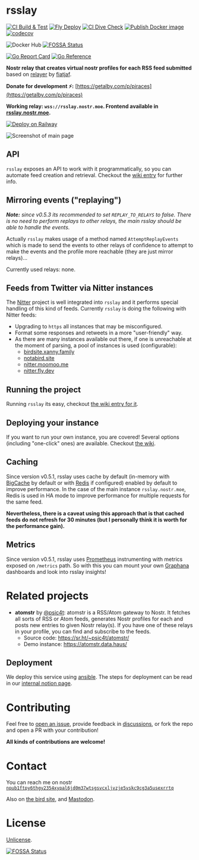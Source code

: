 # rsslay

[![CI Build & Test](https://github.com/piraces/rsslay/actions/workflows/main.yml/badge.svg)](https://github.com/piraces/rsslay/actions/workflows/main.yml)
[![Fly Deploy](https://github.com/piraces/rsslay/actions/workflows/fly.yml/badge.svg)](https://github.com/piraces/rsslay/actions/workflows/fly.yml)
[![CI Dive Check](https://github.com/piraces/rsslay/actions/workflows/dive-check.yml/badge.svg)](https://github.com/piraces/rsslay/actions/workflows/dive-check.yml)
[![Publish Docker image](https://github.com/piraces/rsslay/actions/workflows/docker-publish.yml/badge.svg)](https://github.com/piraces/rsslay/actions/workflows/docker-publish.yml)
[![codecov](https://codecov.io/gh/piraces/rsslay/branch/main/graph/badge.svg?token=tNKcOjlxLo)](https://codecov.io/gh/piraces/rsslay)

![Docker Hub](https://img.shields.io/docker/pulls/piraces/rsslay?logo=docker)
[![FOSSA Status](https://app.fossa.com/api/projects/git%2Bgithub.com%2Fpiraces%2Frsslay.svg?type=shield)](https://app.fossa.com/projects/git%2Bgithub.com%2Fpiraces%2Frsslay?ref=badge_shield)

[![Go Report Card](https://goreportcard.com/badge/github.com/piraces/rsslay)](https://goreportcard.com/report/github.com/piraces/rsslay)
[![Go Reference](https://pkg.go.dev/badge/github.com/piraces/rsslay.svg)](https://pkg.go.dev/github.com/piraces/rsslay)

**Nostr relay that creates virtual nostr profiles for each RSS feed submitted** based on [relayer](https://github.com/fiatjaf/relayer/) by [fiatjaf](https://fiatjaf.com).

**Donate for development ⚡:** [https://getalby.com/p/piraces](https://getalby.com/p/piraces)

**Working relay: `wss://rsslay.nostr.moe`. Frontend available in [rsslay.nostr.moe](https://rsslay.nostr.moe).**


[![Deploy on Railway](https://railway.app/button.svg)](https://railway.app/template/UDf6vC?referralCode=Zbo_gO)

![Screenshot of main page](screenshot.png)

## API

`rsslay` exposes an API to work with it programmatically, so you can automate feed creation and retrieval.
Checkout the [wiki entry](https://github.com/piraces/rsslay/wiki/API) for further info.

## Mirroring events ("replaying")

_**Note:** since v0.5.3 its recommended to set `REPLAY_TO_RELAYS` to false. There is no need to perform replays to other relays, the main rsslay should be able to handle the events._

Actually `rsslay` makes usage of a method named `AttemptReplayEvents` which is made to send the events to other relays of confidence to attempt to make the events and the profile more reachable (they are just mirror relays)...

Currently used relays: none.

## Feeds from Twitter via Nitter instances

The [Nitter](https://github.com/zedeus/nitter) project is well integrated into `rsslay` and it performs special handling of this kind of feeds.
Currently `rsslay` is doing the following with Nitter feeds:
- Upgrading to `https` all instances that may be misconfigured.
- Format some responses and retweets in a more "user-friendly" way.
- As there are many instances available out there, if one is unreachable at the moment of parsing, a pool of instances is used (configurable):
  - [birdsite.xanny.family](https://birdsite.xanny.family/)
  - [notabird.site](https://notabird.site/)
  - [nitter.moomoo.me](https://nitter.moomoo.me/)
  - [nitter.fly.dev](https://nitter.fly.dev/)

## Running the project

Running `rsslay` its easy, checkout [the wiki entry for it](https://github.com/piraces/rsslay/wiki/Running-the-project).

## Deploying your instance

If you want to run your own instance, you are covered!
Several options (including "one-click" ones) are available.
Checkout [the wiki](https://github.com/piraces/rsslay/wiki/Deploy-your-own-instance).

## Caching

Since version v0.5.1, rsslay uses cache by default (in-memory with [BigCache](https://github.com/allegro/bigcache) by default or with [Redis](https://redis.io/) if configured) enabled by default to improve performance.
In the case of the main instance `rsslay.nostr.moe`, Redis is used in HA mode to improve performance for multiple requests for the same feed.

**Nevertheless, there is a caveat using this approach that is that cached feeds do not refresh for 30 minutes (but I personally think it is worth for the performance gain).**

## Metrics

Since version v0.5.1, rsslay uses [Prometheus](https://prometheus.io/) instrumenting with metrics exposed on `/metrics` path.
So with this you can mount your own [Graphana](https://grafana.com/) dashboards and look into rsslay insights!

# Related projects

- **atomstr** by [@psic4t](https://github.com/psic4t): atomstr is a RSS/Atom gateway to Nostr. It fetches all sorts of RSS or Atom feeds, generates Nostr profiles for each and posts new entries to given Nostr relay(s). If you have one of these relays in your profile, you can find and subscribe to the feeds.
  - Source code: https://sr.ht/~psic4t/atomstr/
  - Demo instance: https://atomstr.data.haus/

## Deployment

We deploy this service using [ansible](https://github.com/planetary-social/ansible-scripts).  The steps for deployment can be read in our [internal notion page](https://www.notion.so/nossocial/Deploying-services-via-Ansible-2b8d01a60d2441e197d4e03d3274c9ef?pvs=4).


# Contributing

Feel free to [open an issue](https://github.com/piraces/rsslay/issues/new), provide feedback in [discussions](https://github.com/piraces/rsslay/discussions), or fork the repo and open a PR with your contribution!

**All kinds of contributions are welcome!**

# Contact

You can reach me on nostr [`npub1ftpy6thgy2354xypal6jd0m37wtsgsvcxljvzje5vskc9cg3a5usexrrtq`](https://snort.social/p/npub1ftpy6thgy2354xypal6jd0m37wtsgsvcxljvzje5vskc9cg3a5usexrrtq)

Also on [the bird site](https://twitter.com/piraces_), and [Mastodon](https://hachyderm.io/@piraces).

# License

[Unlicense](https://unlicense.org).

[![FOSSA Status](https://app.fossa.com/api/projects/git%2Bgithub.com%2Fpiraces%2Frsslay.svg?type=large)](https://app.fossa.com/projects/git%2Bgithub.com%2Fpiraces%2Frsslay?ref=badge_large)

